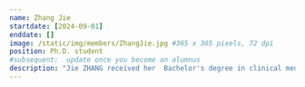 ```yaml
---
name: Zhang Jie
startdate: [2024-09-01]
enddate: []
image: /static/img/members/ZhangJie.jpg #365 x 365 pixels, 72 dpi
position: Ph.D. student
#subsequent:  update once you become an alumnus
description: "Jie ZHANG received her  Bachelor's degree in clinical medicine and master's degree in clinical oncology from WuHan University, where she focused on the colorectal cancer basic research supervised by prof. Qibin SONG. In ZHANG lab, she will pay attention on the biogenesis and function of circular RNA."
---
```

